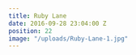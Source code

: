 ```yaml
---
title: Ruby Lane
date: 2016-09-28 23:04:00 Z
position: 22
image: "/uploads/Ruby-Lane-1.jpg"
---
```


